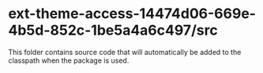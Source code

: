 # ext-theme-access-14474d06-669e-4b5d-852c-1be5a4a6c497/src

This folder contains source code that will automatically be added to the classpath when
the package is used.
